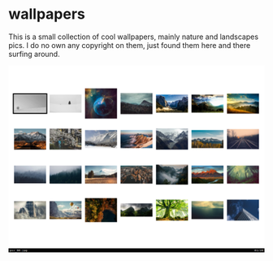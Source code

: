 # wallpapers

This is a small collection of cool wallpapers, mainly nature and landscapes
pics. I do no own any copyright on them, just found them here and there surfing
around.

![](pics.png)
